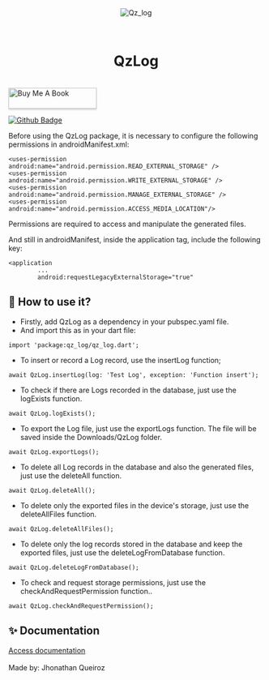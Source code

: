 <div align="center" id="top"> 
  <img src="./.github/app.gif" alt="Qz_log" />

&#xa0;

</div>

<h1 align="center">QzLog</h1>

<br>

<a href="https://buymeacoffee.com/jhonathanqr" target="_blank">
  <img src="https://www.buymeacoffee.com/assets/img/custom_images/orange_img.png" alt="Buy Me A Book" style="height: 41px !important;width: 174px !important;box-shadow: 0px 3px 2px 0px rgba(190, 190, 190, 0.5) !important;-webkit-box-shadow: 0px 3px 2px 0px rgba(190, 190, 190, 0.5) !important;">
</a>

[![Github Badge](https://img.shields.io/badge/GitHub-100000?style=for-the-badge&logo=github&logoColor=white&link=https://github.com/jhonathanqz)](https://github.com/jhonathanqz)

Before using the QzLog package, it is necessary to configure the following permissions in androidManifest.xml:

```
<uses-permission android:name="android.permission.READ_EXTERNAL_STORAGE" />
<uses-permission android:name="android.permission.WRITE_EXTERNAL_STORAGE" />
<uses-permission android:name="android.permission.MANAGE_EXTERNAL_STORAGE" />
<uses-permission android:name="android.permission.ACCESS_MEDIA_LOCATION"/>
```

Permissions are required to access and manipulate the generated files.

And still in androidManifest, inside the application tag, include the following key:

```
<application
        ...
        android:requestLegacyExternalStorage="true"
```

## :dart: How to use it?

- Firstly, add QzLog as a dependency in your pubspec.yaml file.
- And import this as in your dart file:

```
import 'package:qz_log/qz_log.dart';
```

- To insert or record a Log record, use the insertLog function;

```
await QzLog.insertLog(log: 'Test Log', exception: 'Function insert');
```

- To check if there are Logs recorded in the database, just use the logExists function.

```
await QzLog.logExists();
```

- To export the Log file, just use the exportLogs function. The file will be saved inside the Downloads/QzLog folder.

```
await QzLog.exportLogs();
```

- To delete all Log records in the database and also the generated files, just use the deleteAll function.

```
await QzLog.deleteAll();
```

- To delete only the exported files in the device's storage, just use the deleteAllFiles function.

```
await QzLog.deleteAllFiles();
```

- To delete only the log records stored in the database and keep the exported files, just use the deleteLogFromDatabase function.

```
await QzLog.deleteLogFromDatabase();
```

- To check and request storage permissions, just use the checkAndRequestPermission function..

```
await QzLog.checkAndRequestPermission();
```

## :sparkles: Documentation

<a href="https://github.com/jhonathanqz" target="_blank">
Access documentation</a>
<br>
<br>
Made by: Jhonathan Queiroz
